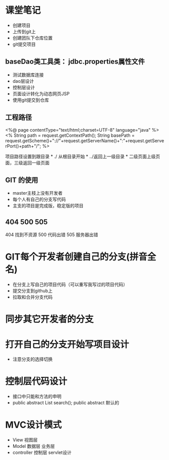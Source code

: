 # 课堂笔记
* 创建项目
* 上传到git上
* 创建团队下仓库位置
* git提交项目
## baseDao类工具类： jdbc.properties属性文件
* 测试数据库连接
* dao层设计
* 控制层设计
* 页面设计转化为动态网页JSP
*  使用git提交到仓库
## 工程路径 

<%@ page contentType="text/html;charset=UTF-8" language="java" %>
<%
    String path = request.getContextPath();
    String basePath = request.getScheme()+"://"+request.getServerName()+":"+request.getServerPort()+path+"/";
%>
<base href="<%=basePath%>">  项目路径设置到跟目录
*  ./ 从根目录开始
*  ../返回上一级目录
*  二级页面上级页面，三级返回一级页面


## GIT 的使用
* master主枝上没有开发者  
* 每个人有自己的分支写代码
* 主支的项目是完成版，稳定版的项目
## 404 500 505
   404 找到不资源
   500  代码出错
   505  服务器出错
   
# GIT每个开发者创建自己的分支(拼音全名)
* 在分支上写自己的项目代码（可以重写我写过的项目代码）
* 提交分支到github上
* 拉取和合并分支代码

#  同步其它开发者的分支
# 打开自己的分支开始写项目设计
*  注意分支的选择切换
# 控制层代码设计
* 接口中只能和方法的申明
* public abstract List<FoodStyle> search();   public abstract 默认的
# MVC设计模式
* View 视图层
*  Model 数据层  业务层
*  controller 控制层  servlet设计
     



   


